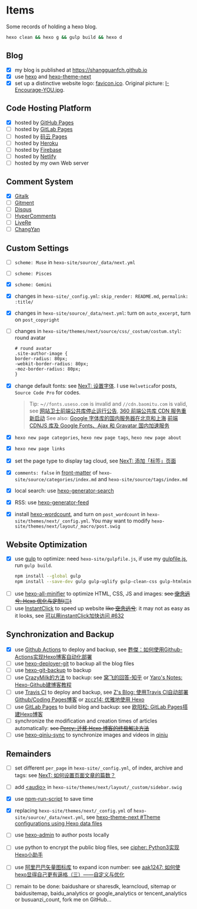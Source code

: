 # Items
Some records of holding a hexo blog.

``` bash
hexo clean && hexo g && gulp build && hexo d
```

## Blog
- [x] my blog is published at https://shangguanfch.github.io
- [x] use [hexo](https://hexo.io/) and [hexo-theme-next](https://github.com/iissnan/hexo-theme-next/)
- [x] set up a distinctive website logo: [favicon.ico](/uploads/favicon.ico). Original picture: [I-Encourage-YOU.jpg](http://pic1.win4000.com/wallpaper/0/51ee2f28c52a7.jpg).

## Code Hosting Platform
- [x] hosted by [GitHub Pages](https://pages.github.com/)
- [ ] hosted by [GitLab Pages](https://about.gitlab.com/features/pages/)
- [ ] hosted by [码云 Pages](http://git.mydoc.io/?t=180861)
- [ ] hosted by [Heroku](https://www.heroku.com/)
- [ ] hosted by [Firebase](https://firebase.google.com/)
- [ ] hosted by [Netlify](https://www.netlify.com/)
- [ ] hosted by my own Web server

## Comment System
- [x] [Gitalk](https://github.com/gitalk/gitalk)
- [ ] [Gitment](https://github.com/imsun/gitment)
- [ ] [Disqus](https://disqus.com/)
- [ ] [HyperComments](https://www.hypercomments.com/)
- [ ] [LiveRe](https://livere.com/insight/communite)
- [ ] [ChangYan](https://changyan.kuaizhan.com/)

## Custom Settings
- [ ] `scheme: Muse` in `hexo-site/source/_data/next.yml`
- [ ] `scheme: Pisces`
- [x] `scheme: Gemini`

- [x] changes in `hexo-site/_config.yml`: `skip_render: README.md`, `permalink: :title/`
- [x] changes in `hexo-site/source/_data/next.yml`: turn on `auto_excerpt`, turn on `post_copyright`
- [ ] changes in `hexo-site/themes/next/source/css/_costum/costum.styl`: round avatar
  ```
  # round avatar
  .site-author-image {
  border-radius: 80px;
  -webkit-border-radius: 80px;
  -moz-border-radius: 80px;
  }
  ```
- [x] change default fonts: see [NexT: 设置字体](http://theme-next.iissnan.com/theme-settings.html#fonts-customization). I use `Helvetica`for posts, `Source Code Pro` for codes.
  > Tip: ~`//fonts.useso.com` is invalid and `//cdn.baomitu.com` is valid, see [网站卫士前端公共库停止运行公告](http://wangzhan.360.com/notice/detail4), [360 前端公共库 CDN 服务重新启动](http://wangzhan.360.com/notice/detail/10005)
  See also: 
  [Google 字体库的国内服务器在北京和上海](https://www.zhihu.com/question/24955477/answer/120232550)
  [前端 CDNJS 库及 Google Fonts、Ajax 和 Gravatar 国内加速服务](https://sb.sb/css-cdn/)

- [x] `hexo new page categories`, `hexo new page tags`, `hexo new page about`
- [x] `hexo new page links`
- [x] set the page type to display tag cloud, see [NexT: 添加「标签」页面](http://theme-next.iissnan.com/theme-settings.html#tags-page)
- [x] `comments: false` in [front-matter](https://hexo.io/docs/front-matter.html) of `hexo-site/source/categories/index.md` and `hexo-site/source/tags/index.md`

- [x] local search: use [hexo-generator-search](https://github.com/PaicHyperionDev/hexo-generator-search)
- [x] RSS: use [hexo-generator-feed](https://github.com/hexojs/hexo-generator-feed)
- [x] install [hexo-wordcount](https://www.npmjs.com/package/hexo-wordcount), and turn on `post_wordcount` in `hexo-site/themes/next/_config.yml`. You may want to modify `hexo-site/themes/next/layout/_macro/post.swig`

## Website Optimization
- [x] use [gulp](https://gulpjs.com/) to optimize: need `hexo-site/gulpfile.js`, if use my [gulpfile.js](https://github.com/shangguanfch/shangguanfch.github.io/blob/src/gulpfile.js), run `gulp build`.
  ```bash
  npm install --global gulp
  npm install --save-dev gulp gulp-uglify gulp-clean-css gulp-htmlmin gulp-htmlclean gulp-imagemin gulp-concat
  ```
- [ ] use [hexo-all-minifier](https://github.com/chenzhutian/hexo-all-minifier) to optimize HTML, CSS, JS and images: ~~see [空念远兮: Hexo 优化与定制(二)](http://lukang.me/2015/optimization-of-hexo-2.html)~~
- [ ] use [InstantClick](http://instantclick.io/) to speed up website ~~like [空念远兮](http://lukang.me/2015/optimization-of-hexo-2.html#comments)~~: it may not as easy as it looks, see [可以用instantClick加快访问 #632](https://github.com/iissnan/hexo-theme-next/issues/632)

## Synchronization and Backup
- [x] use [Github Actions](https://docs.github.com/en/actions) to deploy and backup, see [甦傑：如何使用Github-Actions实现Hexo博客自动化部署](https://sujie-168.top/2021/05/24/%E5%A6%82%E4%BD%95%E4%BD%BF%E7%94%A8Github-Actions%E5%AE%9E%E7%8E%B0Hexo%E5%8D%9A%E5%AE%A2%E8%87%AA%E5%8A%A8%E5%8C%96%E9%83%A8%E7%BD%B2/)
- [ ] use [hexo-deployer-git](https://github.com/hexojs/hexo-deployer-git) to backup all the blog files
- [ ] use [hexo-git-backup](https://github.com/coneycode/hexo-git-backup) to backup
- [ ] use [CrazyMilk的方法](http://crazymilk.github.io/2015/12/28/GitHub-Pages-Hexo%E6%90%AD%E5%BB%BA%E5%8D%9A%E5%AE%A2/) to backup: see [窝飞的回答-知乎](https://www.zhihu.com/question/21193762/answer/149965944) or [Yaro's Notes: Hexo-Github建博客教程](https://yaro97.github.io/2017/01/07/Hexo-Github%E5%BB%BA%E5%8D%9A%E5%AE%A2%E6%95%99%E7%A8%8B/)
- [ ] use [Travis CI](https://www.travis-ci.org/) to deploy and backup, see [Z's Blog: 使用Travis CI自动部署Github/Coding Pages博客](https://imzlp.me/posts/42318/) or [zccz14: 优雅地使用 Hexo](https://zccz14.com/2016/12/30/%E4%BC%98%E9%9B%85%E5%9C%B0%E4%BD%BF%E7%94%A8Hexo/)
- [ ] use [GitLab Pages](https://docs.gitlab.com/ee/user/project/pages/index.html) to build blog and backup: see [欧阳松: GitLab Pages搭建Hexo博客](https://www.ouyangsong.com/2017/05/28/gitlab-pages-hexo-cloudflare-ssl-markdown/)
- [ ] synchronize the modification and creation times of articles automatically: ~~see [Percy: 迁移 Hexo 博客的终极解决方法](http://blog.percymong.com/2017/07/08/hexo-super-solution-for-moving-blog/)~~
- [ ] use [hexo-qiniu-sync](https://github.com/gyk001/hexo-qiniu-sync) to synchronize images and videos in [qiniu](https://portal.qiniu.com)

## Remainders
- [ ] set different `per_page` in `hexo-site/_config.yml`, of index, archive and tags: see [NexT: 如何设置页面文章的篇数？](http://theme-next.iissnan.com/faqs.html#setting-page-size)
- [ ] add [\<audio\>](http://www.w3school.com.cn/tags/tag_audio.asp) in `hexo-site/themes/next/layout/_custom/sidebar.swig`
- [x] use [npm-run-script](https://docs.npmjs.com/cli/run-script) to save time
- [x] replacing `hexo-site/themes/next/_config.yml` of `hexo-site/source/_data/next.yml`, see [hexo-theme-next #Theme configurations using Hexo data files](https://github.com/iissnan/hexo-theme-next#theme-configurations-using-hexo-data-files-328)

- [ ] use [hexo-admin](https://github.com/jaredly/hexo-admin) to author posts locally
- [ ] use python to encrypt the public blog files, see [cipher: Python3实现Hexo小助手](http://www.ciphermagic.cn/python-helper-4-hexo.html)
- [ ] use [阿里巴巴矢量图标库](http://www.iconfont.cn/) to expand icon number: see [aak1247: 如何使hexo显得自己更有逼格（三）——自定义与优化](https://aak1247.github.io/2017/01/22/hexo-next-3/)

- [ ] remain to be done: baidushare or sharesdk, learncloud, sitemap or baidusitemap, baidu_analytics or google_analytics or tencent_analytics or busuanzi_count, fork me on GitHub...
